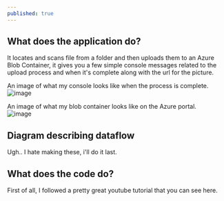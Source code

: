 ```yaml
---
published: true
---
```

## What does the application do?

It locates and scans file from a folder and then uploads them to an Azure Blob Container, it gives you a few simple console messages related to the upload process and when it's complete along with the url for the picture.  

An image of what my console looks like when the process is complete.  
![image](https://user-images.githubusercontent.com/70013388/136730809-cc89f7bf-98f5-4fce-b6ba-7710d965a22e.png)  


An image of what my blob container looks like on the Azure portal.  
![image](https://user-images.githubusercontent.com/70013388/136730998-abf782d1-4431-4316-be91-808dfe283178.png)  

## Diagram describing dataflow 

Ugh.. I hate making these, i'll do it last.

## What does the code do?

First of all, I followed a pretty great youtube tutorial that you can see here.
